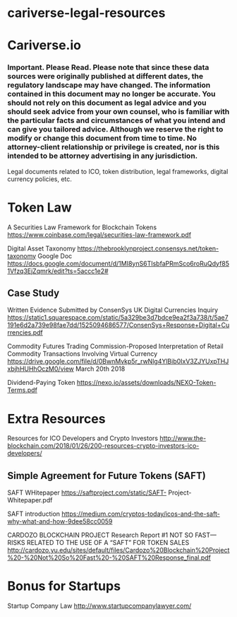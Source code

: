 # cariverse-legal-resources
# Cariverse.io

### Important. Please Read. Please note that since these data sources were originally published at different dates, the regulatory landscape may have changed. The information contained in this document may no longer be accurate. You should not rely on this document as legal advice and you should seek advice from your own counsel, who is familiar with the particular facts and circumstances of what you intend and can give you tailored advice. Although we reserve the right to modify or change this document from time to time. No attorney-client relationship or privilege is created, nor is this intended to be attorney advertising in any jurisdiction. 

Legal documents related to ICO, token distribution, legal frameworks, digital currency policies, etc.

# Token Law

A Securities Law Framework for Blockchain Tokens
https://www.coinbase.com/legal/securities-law-framework.pdf

Digital Asset Taxonomy
https://thebrooklynproject.consensys.net/token-taxonomy
Google Doc
https://docs.google.com/document/d/1MI8ynS6TIsbfaPRmSco6roRuQdyf851Vfzq3EjZqmrk/edit?ts=5accc1e2#

## Case Study

Written Evidence Submitted by ConsenSys
UK Digital Currencies Inquiry
https://static1.squarespace.com/static/5a329be3d7bdce9ea2f3a738/t/5ae7191e6d2a739e98fae7dd/1525094686577/ConsenSys+Response+Digital+Currencies.pdf

Commodity Futures Trading Commission-Proposed Interpretation of Retail Commodity Transactions Involving Virtual Currency
https://drive.google.com/file/d/0BwnMvkp5r_rwNlg4YlBib0IxV3ZJYUxpTHJxbjhHUHhOczM0/view
March 20th 2018

Dividend-Paying Token
https://nexo.io/assets/downloads/NEXO-Token-Terms.pdf

# Extra Resources

Resources for ICO Developers and Crypto Investors
http://www.the-blockchain.com/2018/01/26/200-resources-crypto-investors-ico-developers/


## Simple Agreement for Future Tokens (SAFT)

SAFT WHitepaper
https://saftproject.com/static/SAFT- Project-Whitepaper.pdf

SAFT introduction
https://medium.com/cryptos-today/icos-and-the-saft-why-what-and-how-9dee58cc0059

CARDOZO BLOCKCHAIN PROJECT
Research Report #1
NOT SO FAST—RISKS RELATED TO THE
USE OF A “SAFT” FOR TOKEN SALES
http://cardozo.yu.edu/sites/default/files/Cardozo%20Blockchain%20Project%20-%20Not%20So%20Fast%20-%20SAFT%20Response_final.pdf


# Bonus for Startups
Startup Company Law
http://www.startupcompanylawyer.com/
